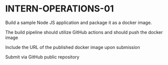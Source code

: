 # INTERN-OPERATIONS-01

Build a sample Node JS application and package it as a docker image.

The build pipeline should utilize GitHub actions and should push the docker image

Include the URL of the published docker image upon submission

Submit via GitHub public repository